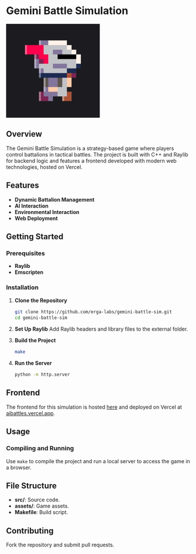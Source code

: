 # Gemini Battle Simulation

![GeminiBattleSim](./assets/readmeicon.jpg)

## Overview

The Gemini Battle Simulation is a strategy-based game where players control battalions in tactical battles. The project is built with C++ and Raylib for backend logic and features a frontend developed with modern web technologies, hosted on Vercel.

## Features

- **Dynamic Battalion Management**
- **AI Interaction**
- **Environmental Interaction**
- **Web Deployment**

## Getting Started

### Prerequisites

- **Raylib**
- **Emscripten**

### Installation

1. **Clone the Repository**
   ```bash
   git clone https://github.com/erga-labs/gemini-battle-sim.git
   cd gemini-battle-sim
   ```

2. **Set Up Raylib**
   Add Raylib headers and library files to the external folder.

3. **Build the Project**
   ```bash
   make
   ```

4. **Run the Server**
   ```bash
   python -m http.server
   ```

## Frontend

The frontend for this simulation is hosted [here](https://github.com/TejasBhovad/battlesim-frontend) and deployed on Vercel at [aibattles.vercel.app](https://aibattles.vercel.app/).

## Usage

### Compiling and Running

Use `make` to compile the project and run a local server to access the game in a browser.


## File Structure

- **src/**: Source code.
- **assets/**: Game assets.
- **Makefile**: Build script.

## Contributing

Fork the repository and submit pull requests.

